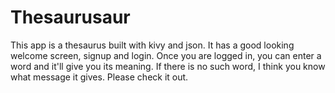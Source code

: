 # Thesaurusaur
This app is a thesaurus built with kivy and json. It has a good looking welcome screen, signup and login. Once you are logged in, you can enter a word and it'll give you its meaning. 
If there is no such word, I think you know what message it gives. Please check it out.
